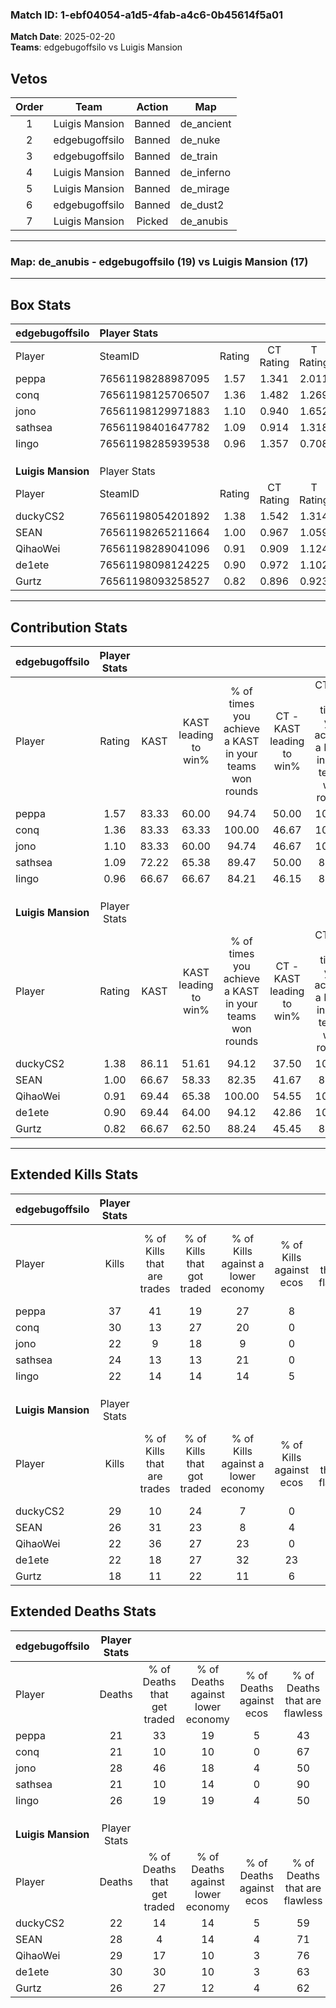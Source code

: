 ### Match ID: 1-ebf04054-a1d5-4fab-a4c6-0b45614f5a01  
**Match Date**: 2025-02-20  
**Teams**: edgebugoffsilo vs Luigis Mansion  

## Vetos  

| Order | Team | Action | Map |
| :---: | :--: | :----: | --- |
| 1 | Luigis Mansion | Banned | de_ancient |
| 2 | edgebugoffsilo | Banned | de_nuke |
| 3 | edgebugoffsilo | Banned | de_train |
| 4 | Luigis Mansion | Banned | de_inferno |
| 5 | Luigis Mansion | Banned | de_mirage |
| 6 | edgebugoffsilo | Banned | de_dust2 |
| 7 | Luigis Mansion | Picked | de_anubis |

---  

### **Map**: de_anubis - edgebugoffsilo (19) vs Luigis Mansion (17)  
---  

## Box Stats  

| **edgebugoffsilo** | Player Stats      |        |           |          |       |      |       |         |        |      |     |
| :- | :- | :-: | :-: | :-: | :-: | :-: | :-: | :-: | :-: | :-: | :-: |
| Player             | SteamID           | Rating | CT Rating | T Rating | KAST  | ADR  | Kills | Assists | Deaths | K/D  | HS% |
| peppa              | 76561198288987095 |  1.57  |   1.341   |  2.011   | 83.33 | 91.3 |  37   |   12    |   21   | 1.76 | 59  |
| conq               | 76561198125706507 |  1.36  |   1.482   |  1.269   | 83.33 | 83.4 |  30   |    5    |   21   | 1.43 | 63  |
| jono               | 76561198129971883 |  1.10  |   0.940   |  1.652   | 83.33 | 85.1 |  22   |   17    |   28   | 0.79 | 63  |
| sathsea            | 76561198401647782 |  1.09  |   0.914   |  1.318   | 72.22 | 64.6 |  24   |    9    |   21   | 1.14 | 25  |
| Iingo              | 76561198285939538 |  0.96  |   1.357   |  0.708   | 66.67 | 77.8 |  22   |    6    |   26   | 0.85 | 59  |
|                    |                   |        |           |          |       |      |       |         |        |      |     |
|                    |                   |        |           |          |       |      |       |         |        |      |     |
|                    |                   |        |           |          |       |      |       |         |        |      |     |
| **Luigis Mansion** | Player Stats      |        |           |          |       |      |       |         |        |      |     |
| Player             | SteamID           | Rating | CT Rating | T Rating | KAST  | ADR  | Kills | Assists | Deaths | K/D  | HS% |
| duckyCS2           | 76561198054201892 |  1.38  |   1.542   |  1.314   | 86.11 | 92.1 |  29   |   10    |   22   | 1.32 | 44  |
| SEAN               | 76561198265211664 |  1.00  |   0.967   |  1.059   | 66.67 | 69.8 |  26   |    6    |   28   | 0.93 | 23  |
| QihaoWei           | 76561198289041096 |  0.91  |   0.909   |  1.124   | 69.44 | 68.9 |  22   |    7    |   29   | 0.76 | 40  |
| de1ete             | 76561198098124225 |  0.90  |   0.972   |  1.102   | 69.44 | 71.6 |  22   |    8    |   30   | 0.73 | 59  |
| Gurtz              | 76561198093258527 |  0.82  |   0.896   |  0.923   | 66.67 | 64.3 |  18   |    6    |   26   | 0.69 | 61  |
---  

## Contribution Stats  

| **edgebugoffsilo** | Player Stats |       |                      |                                                        |                           |                                                             |                          |                                                            |
| :- | :-: | :-: | :-: | :-: | :-: | :-: | :-: | :-: |
| Player             |    Rating    | KAST  | KAST leading to win% | % of times you achieve a KAST in your teams won rounds | CT - KAST leading to win% | CT - % of times you achieve a KAST in your teams won rounds | T - KAST leading to win% | T - % of times you achieve a KAST in your teams won rounds |
| peppa              |     1.57     | 83.33 |        60.00         |                         94.74                          |           50.00           |                           100.00                            |          68.75           |                           91.67                            |
| conq               |     1.36     | 83.33 |        63.33         |                         100.00                         |           46.67           |                           100.00                            |          80.00           |                           100.00                           |
| jono               |     1.10     | 83.33 |        60.00         |                         94.74                          |           46.67           |                           100.00                            |          73.33           |                           91.67                            |
| sathsea            |     1.09     | 72.22 |        65.38         |                         89.47                          |           50.00           |                            85.71                            |          78.57           |                           91.67                            |
| Iingo              |     0.96     | 66.67 |        66.67         |                         84.21                          |           46.15           |                            85.71                            |          90.91           |                           83.33                            |
|                    |              |       |                      |                                                        |                           |                                                             |                          |                                                            |
|                    |              |       |                      |                                                        |                           |                                                             |                          |                                                            |
|                    |              |       |                      |                                                        |                           |                                                             |                          |                                                            |
| **Luigis Mansion** | Player Stats |       |                      |                                                        |                           |                                                             |                          |                                                            |
| Player             |    Rating    | KAST  | KAST leading to win% | % of times you achieve a KAST in your teams won rounds | CT - KAST leading to win% | CT - % of times you achieve a KAST in your teams won rounds | T - KAST leading to win% | T - % of times you achieve a KAST in your teams won rounds |
| duckyCS2           |     1.38     | 86.11 |        51.61         |                         94.12                          |           37.50           |                           100.00                            |          66.67           |                           90.91                            |
| SEAN               |     1.00     | 66.67 |        58.33         |                         82.35                          |           41.67           |                            83.33                            |          75.00           |                           81.82                            |
| QihaoWei           |     0.91     | 69.44 |        65.38         |                         100.00                         |           54.55           |                           100.00                            |          73.33           |                           100.00                           |
| de1ete             |     0.90     | 69.44 |        64.00         |                         94.12                          |           42.86           |                           100.00                            |          90.91           |                           90.91                            |
| Gurtz              |     0.82     | 66.67 |        62.50         |                         88.24                          |           45.45           |                            83.33                            |          76.92           |                           90.91                            |
---  

## Extended Kills Stats  

| **edgebugoffsilo** | Player Stats |                            |                            |                                    |                         |                              |                                 |                                       |                    |           |
| :- | :-: | :-: | :-: | :-: | :-: | :-: | :-: | :-: | :-: | :-: |
| Player             |    Kills     | % of Kills that are trades | % of Kills that got traded | % of Kills against a lower economy | % of Kills against ecos | % of Kills that are flawless | % of Kills that are close duels | % of Kills that are assisted by flash | Pistol Round Kills | AWP Kills |
| peppa              |      37      |             41             |             19             |                 27                 |            8            |              65              |                5                |                   0                   |         4          |     0     |
| conq               |      30      |             13             |             27             |                 20                 |            0            |              67              |                7                |                   3                   |         3          |     0     |
| jono               |      22      |             9              |             18             |                 9                  |            0            |              59              |                9                |                   9                   |         0          |     1     |
| sathsea            |      24      |             13             |             13             |                 21                 |            0            |              71              |                0                |                   0                   |         2          |    14     |
| Iingo              |      22      |             14             |             14             |                 14                 |            5            |              68              |               14                |                   5                   |         1          |     0     |
|                    |              |                            |                            |                                    |                         |                              |                                 |                                       |                    |           |
|                    |              |                            |                            |                                    |                         |                              |                                 |                                       |                    |           |
|                    |              |                            |                            |                                    |                         |                              |                                 |                                       |                    |           |
| **Luigis Mansion** | Player Stats |                            |                            |                                    |                         |                              |                                 |                                       |                    |           |
| Player             |    Kills     | % of Kills that are trades | % of Kills that got traded | % of Kills against a lower economy | % of Kills against ecos | % of Kills that are flawless | % of Kills that are close duels | % of Kills that are assisted by flash | Pistol Round Kills | AWP Kills |
| duckyCS2           |      29      |             10             |             24             |                 7                  |            0            |              55              |               14                |                   3                   |         2          |     0     |
| SEAN               |      26      |             31             |             23             |                 8                  |            4            |              62              |               15                |                   8                   |         0          |     0     |
| QihaoWei           |      22      |             36             |             27             |                 23                 |            0            |              59              |               14                |                   5                   |         2          |     5     |
| de1ete             |      22      |             18             |             27             |                 32                 |           23            |              59              |               14                |                   0                   |         0          |     1     |
| Gurtz              |      18      |             11             |             22             |                 11                 |            6            |              56              |               17                |                   6                   |         0          |     0     |
## Extended Deaths Stats  

| **edgebugoffsilo** | Player Stats |                             |                                   |                          |                               |                            |                           |               |
| :- | :-: | :-: | :-: | :-: | :-: | :-: | :-: | :-: |
| Player             |    Deaths    | % of Deaths that get traded | % of Deaths against lower economy | % of Deaths against ecos | % of Deaths that are flawless | % of Deaths that are close | % of Deaths while blinded | Deaths to AWP |
| peppa              |      21      |             33              |                19                 |            5             |              43               |             10             |             5             |       1       |
| conq               |      21      |             10              |                10                 |            0             |              67               |             10             |             0             |       3       |
| jono               |      28      |             46              |                18                 |            4             |              50               |             21             |             4             |       0       |
| sathsea            |      21      |             10              |                14                 |            0             |              90               |             5              |            10             |       1       |
| Iingo              |      26      |             19              |                19                 |            4             |              50               |             23             |             4             |       1       |
|                    |              |                             |                                   |                          |                               |                            |                           |               |
|                    |              |                             |                                   |                          |                               |                            |                           |               |
|                    |              |                             |                                   |                          |                               |                            |                           |               |
| **Luigis Mansion** | Player Stats |                             |                                   |                          |                               |                            |                           |               |
| Player             |    Deaths    | % of Deaths that get traded | % of Deaths against lower economy | % of Deaths against ecos | % of Deaths that are flawless | % of Deaths that are close | % of Deaths while blinded | Deaths to AWP |
| duckyCS2           |      22      |             14              |                14                 |            5             |              59               |             9              |             0             |       4       |
| SEAN               |      28      |              4              |                14                 |            4             |              71               |             4              |             4             |       5       |
| QihaoWei           |      29      |             17              |                10                 |            3             |              76               |             7              |             3             |       1       |
| de1ete             |      30      |             30              |                10                 |            3             |              63               |             10             |             7             |       3       |
| Gurtz              |      26      |             27              |                12                 |            4             |              62               |             4              |             0             |       2       |
